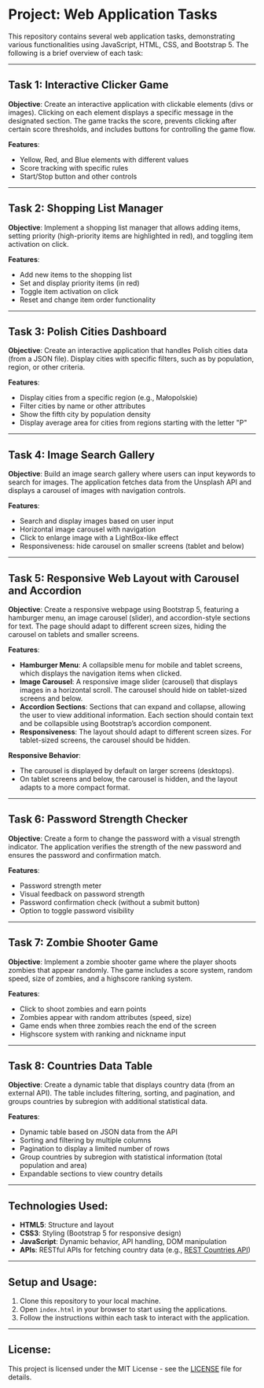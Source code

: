 # Project: Web Application Tasks

This repository contains several web application tasks, demonstrating various functionalities using JavaScript, HTML, CSS, and Bootstrap 5. The following is a brief overview of each task:

---

## Task 1: **Interactive Clicker Game**
**Objective**: Create an interactive application with clickable elements (divs or images). Clicking on each element displays a specific message in the designated section. The game tracks the score, prevents clicking after certain score thresholds, and includes buttons for controlling the game flow.

**Features**:
- Yellow, Red, and Blue elements with different values
- Score tracking with specific rules
- Start/Stop button and other controls

---

## Task 2: **Shopping List Manager**
**Objective**: Implement a shopping list manager that allows adding items, setting priority (high-priority items are highlighted in red), and toggling item activation on click.

**Features**:
- Add new items to the shopping list
- Set and display priority items (in red)
- Toggle item activation on click
- Reset and change item order functionality

---

## Task 3: **Polish Cities Dashboard**
**Objective**: Create an interactive application that handles Polish cities data (from a JSON file). Display cities with specific filters, such as by population, region, or other criteria.

**Features**:
- Display cities from a specific region (e.g., Małopolskie)
- Filter cities by name or other attributes
- Show the fifth city by population density
- Display average area for cities from regions starting with the letter "P"

---

## Task 4: **Image Search Gallery**
**Objective**: Build an image search gallery where users can input keywords to search for images. The application fetches data from the Unsplash API and displays a carousel of images with navigation controls.

**Features**:
- Search and display images based on user input
- Horizontal image carousel with navigation
- Click to enlarge image with a LightBox-like effect
- Responsiveness: hide carousel on smaller screens (tablet and below)

---

## Task 5: **Responsive Web Layout with Carousel and Accordion**
**Objective**: Create a responsive webpage using Bootstrap 5, featuring a hamburger menu, an image carousel (slider), and accordion-style sections for text. The page should adapt to different screen sizes, hiding the carousel on tablets and smaller screens.

**Features**:
- **Hamburger Menu**: A collapsible menu for mobile and tablet screens, which displays the navigation items when clicked.
- **Image Carousel**: A responsive image slider (carousel) that displays images in a horizontal scroll. The carousel should hide on tablet-sized screens and below.
- **Accordion Sections**: Sections that can expand and collapse, allowing the user to view additional information. Each section should contain text and be collapsible using Bootstrap’s accordion component.
- **Responsiveness**: The layout should adapt to different screen sizes. For tablet-sized screens, the carousel should be hidden.

**Responsive Behavior**:
- The carousel is displayed by default on larger screens (desktops).
- On tablet screens and below, the carousel is hidden, and the layout adapts to a more compact format.

---

## Task 6: **Password Strength Checker**
**Objective**: Create a form to change the password with a visual strength indicator. The application verifies the strength of the new password and ensures the password and confirmation match.

**Features**:
- Password strength meter
- Visual feedback on password strength
- Password confirmation check (without a submit button)
- Option to toggle password visibility

---

## Task 7: **Zombie Shooter Game**
**Objective**: Implement a zombie shooter game where the player shoots zombies that appear randomly. The game includes a score system, random speed, size of zombies, and a highscore ranking system.

**Features**:
- Click to shoot zombies and earn points
- Zombies appear with random attributes (speed, size)
- Game ends when three zombies reach the end of the screen
- Highscore system with ranking and nickname input

---

## Task 8: **Countries Data Table**
**Objective**: Create a dynamic table that displays country data (from an external API). The table includes filtering, sorting, and pagination, and groups countries by subregion with additional statistical data.

**Features**:
- Dynamic table based on JSON data from the API
- Sorting and filtering by multiple columns
- Pagination to display a limited number of rows
- Group countries by subregion with statistical information (total population and area)
- Expandable sections to view country details

---

## Technologies Used:
- **HTML5**: Structure and layout
- **CSS3**: Styling (Bootstrap 5 for responsive design)
- **JavaScript**: Dynamic behavior, API handling, DOM manipulation
- **APIs**: RESTful APIs for fetching country data (e.g., [REST Countries API](https://restcountries.com/))

---

## Setup and Usage:
1. Clone this repository to your local machine.
2. Open `index.html` in your browser to start using the applications.
3. Follow the instructions within each task to interact with the application.

---

## License:
This project is licensed under the MIT License - see the [LICENSE](LICENSE) file for details.

